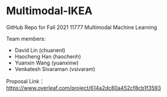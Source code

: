 # Multimodal-IKEA

GitHub Repo for Fall 2021 11777 Multimodal Machine Learning

Team members:
- David Lin (chuanenl)
- Haocheng Han (haochenh)
- Yuanxin Wang (yuanxinw)
- Venkatesh Sivaraman (vsivaram)

Proposal Link：https://www.overleaf.com/project/614a2dc80a452cf8cb1f3593
